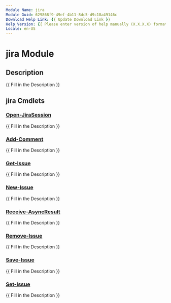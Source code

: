 ```yaml
---
Module Name: jira
Module Guid: 629868f9-49ef-4b11-8dc5-d9c18a49146c
Download Help Link: {{ Update Download Link }}
Help Version: {{ Please enter version of help manually (X.X.X.X) format }}
Locale: en-US
---
```


# jira Module
## Description
{{ Fill in the Description }}

## jira Cmdlets
### [Open-JiraSession](Open-JiraSession.md)
{{ Fill in the Description }}

### [Add-Comment](Add-Comment.md)
{{ Fill in the Description }}

### [Get-Issue](Get-Issue.md)
{{ Fill in the Description }}

### [New-Issue](New-Issue.md)
{{ Fill in the Description }}

### [Receive-AsyncResult](Receive-AsyncResult.md)
{{ Fill in the Description }}

### [Remove-Issue](Remove-Issue.md)
{{ Fill in the Description }}

### [Save-Issue](Save-Issue.md)
{{ Fill in the Description }}

### [Set-Issue](Set-Issue.md)
{{ Fill in the Description }}

